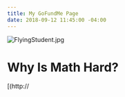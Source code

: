 ```yaml
---
title: My GoFundMe Page
date: 2018-09-12 11:45:00 -04:00
---
```


![FlyingStudent.jpg](/uploads/FlyingStudent.jpg)

# Why Is Math Hard?

[(http://<iframe class='gfm-media-widget' image='0' coinfo='0' width='100%' height='100%' frameborder='0' id='why-is-math-hard-number-DNA'></iframe><script src='//funds.gofundme.com/js/5.0/media-widget.js'></script>)]

(<iframe class='gfm-media-widget' image='0' coinfo='0' width='100%' height='100%' frameborder='0' id='why-is-math-hard-number-DNA'></iframe><script src='//funds.gofundme.com/js/5.0/media-widget.js'></script>)

**The Problem** 

Millions of people are held back from achieving their dreams because of Math: children in grades 4 through 12, parents who hope to help their children, young adults at community colleges, and adults hoping to qualify for advanced job training are held back due to missing math skills. Educational institutions continue to struggle as they search for effective strategies to help people catch up after they have fallen behind in mathematics. 

**Did You Know?**  In 2017, only 40 percent of fourth-graders and 33 percent of eighth-graders tested as proficient in math.  (National Assessment of Educational Progress, [https://hechingerreport.org](https://hechingerreport.org/national-test-scores-reveal-a-decade-of-educational-stagnation/) 

**But it doesn’t have to be this way**. 

Please help me fund a project I believe can change the way we teach and learn math. I call it Number DNA. 

**Number DNA Explained** 

Number DNA is a self-paced, web-based program of 16 foundational math apps that identifies what math skills a person may be missing and then teaches those skills in a series of mildly “gamified” 5–10 minutes online math workouts that provide instant feedback and support. 

Mastering all of the 16 Number DNA units means being well-prepared to take on (and succeed in) algebra, trigonometry, and beyond.

![WideHelixDNA.jpg](/uploads/WideHelix.jpg)

**About me**

My name is Dan Neaton and I have taught mathematics for 40 years at the middle school, high school, community college, and university levels. To date, my colleagues and I have worked over 500 hours to get to the point where we need to ask for your help. 
What We Need to Succeed 

**My goal is to raise $60,000** to pay for a programmer to code Number DNA to a point where we can make Number DNA available for beta-testing. 

**Freebie** 

For donations over $25, I will send to you a printable high-resolution pdf of the Number DNA poster seen below. The poster is 24" by 30" and it would make a great gift for any teacher at any school. 

![NumberDNAPoster.jpg](/uploads/NumberDNAPoster.jpg)

## Contact Info

Email: [neatond@gmail.com](mailto:neatond@gmail.com)

![HelixDNA.jpg](/uploads/HelixDNA.jpg)

